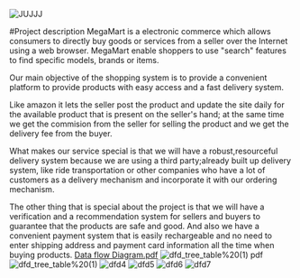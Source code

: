 ![JUJJJ](https://user-images.githubusercontent.com/62568756/155706043-5242382c-079e-4939-9c17-c67883c523dc.png)

#Project description
MegaMart is a electronic commerce which allows consumers to directly buy goods or
services from a seller over the Internet using a web browser.
MegaMart enable shoppers to use "search" features to find specific models, brands or items.

Our main objective of the shopping system is to provide a convenient platform to provide products with
easy access and a fast delivery system. 

Like amazon it lets the seller post the product and update the site
daily for the available product that is present on the seller's hand; at the same time we get the commision
from the seller for selling the product and we get the delivery fee from the buyer.

What makes our service special is that we will have a robust,resourceful delivery system because we are
using a third party;already built up delivery system, like ride transportation or other companies who have
a lot of customers as a delivery mechanism and incorporate it with our ordering mechanism.

The other thing that is special about the project is that we will have a verification and a recommendation
system for sellers and buyers to guarantee that the products are safe and good.
And also we have a convenient payment system that is easily rechargeable and no need to enter shipping
address and payment card information all the time when buying products.
[Data flow Diagram.pdf](https://github.com/AASTU-IP-SBG5/Mega-Mart-E-commerce-Website/files/8140657/dfd_tree_table.pdf)
![dfd_tree_table%20(1) pdf](https://user-images.githubusercontent.com/62568756/155706578-1d879a29-d239-4942-b531-a896239aecdc.png)
![dfd_tree_table%20(1)](https://user-images.githubusercontent.com/62568756/155706992-cc7b1ac2-db38-407e-9d2a-ae5d17720006.png)
![dfd4](https://user-images.githubusercontent.com/62568756/155707041-63b3ff8f-0d90-4720-bf12-74d645b2b484.png)
![dfd5](https://user-images.githubusercontent.com/62568756/155707297-167e7b96-dbbd-4aaf-af4a-2f17f048f054.png)
![dfd6](https://user-images.githubusercontent.com/62568756/155707313-be45e884-1a79-4e65-b4b9-a355772ba593.png)
![dfd7](https://user-images.githubusercontent.com/62568756/155707325-a57c3606-3188-46af-8aa4-5764cffd274e.png)
